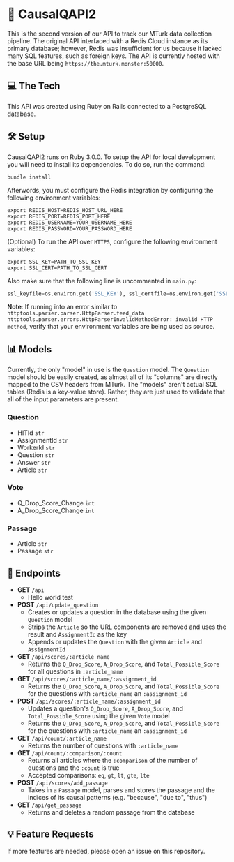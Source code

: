 # 🐥 CausalQAPI2
This is the second version of our API to track our MTurk data collection pipeline. The original API interfaced with a Redis Cloud instance as its primary database; however, Redis was insufficient for us because it lacked many SQL features, such as foreign keys. The API is currently hosted with the base URL being `https://the.mturk.monster:50000`. 

## 💻 The Tech
This API was created using Ruby on Rails connected to a PostgreSQL database. 

## 🛠 Setup
CausalQAPI2 runs on Ruby 3.0.0. To setup the API for local development you will need to install its dependencies. To do so, run the command:
```
bundle install
```

Afterwords, you must configure the Redis integration by configuring the following environment variables:
```
export REDIS_HOST=REDIS_HOST_URL_HERE
export REDIS_PORT=REDIS_PORT_HERE
export REDIS_USERNAME=YOUR_USERNAME_HERE
export REDIS_PASSWORD=YOUR_PASSWORD_HERE
```

(Optional) To run the API over `HTTPS`, configure the following environment variables: 
```
export SSL_KEY=PATH_TO_SSL_KEY
export SSL_CERT=PATH_TO_SSL_CERT
```

Also make sure that the following line is uncommented in `main.py`:
```py
ssl_keyfile=os.environ.get('SSL_KEY'), ssl_certfile=os.environ.get('SSL_CERT'),
```

**Note**: If running into an error similar to `httptools.parser.parser.HttpParser.feed_data httptools.parser.errors.HttpParserInvalidMethodError: invalid HTTP method`, verify that your environment variables are being used as source. 

## 📊 Models
Currently, the only "model" in use is the `Question` model. The `Question` model should be easily created, as almost all of its "columns" are directly mapped to the CSV headers from MTurk. The "models" aren't actual SQL tables (Redis is a key-value store). Rather, they are just used to validate that all of the input parameters are present. 

### Question
  - HITId `str`
  - AssignmentId `str`
  - WorkerId `str`
  - Question `str`
  - Answer `str`
  - Article `str`

### Vote
  - Q_Drop_Score_Change `int`
  - A_Drop_Score_Change `int`

### Passage
  - Article `str`
  - Passage `str`

## 📍 Endpoints
- **GET** `/api`
  - Hello world test
- **POST** `/api/update_question`
  - Creates or updates a question in the database using the given `Question` model
  - Strips the `Article` so the URL components are removed and uses the result and `AssignmentId` as the key
  - Appends or updates the `Question` with the given `Article` and `AssignmentId`
- **GET** `/api/scores/:article_name`
  - Returns the `Q_Drop_Score`, `A_Drop_Score`, and `Total_Possible_Score` for all questions in `:article_name`
- **GET** `/api/scores/:article_name/:assignment_id`
  - Returns the `Q_Drop_Score`, `A_Drop_Score`, and `Total_Possible_Score` for the questions with `:article_name` an `:assignment_id`
- **POST** `/api/scores/:article_name/:assignment_id`
  - Updates a question's `Q_Drop_Score`, `A_Drop_Score`, and `Total_Possible_Score` using the given `Vote` model
  - Returns the `Q_Drop_Score`, `A_Drop_Score`, and `Total_Possible_Score` for the questions with `:article_name` an `:assignment_id`
- **GET** `/api/count/:article_name`
  - Returns the number of questions with `:article_name`
- **GET** `/api/count/:comparison/:count`
  - Returns all articles where the `:comparison` of the number of questions and the `:count` is true
  - Accepted comparisons: `eq`, `gt`, `lt`, `gte`, `lte`
- **POST** `/api/scores/add_passage`
  - Takes in a `Passage` model, parses and stores the passage and the indices of its causal patterns (e.g. "because", "due to", "thus")
- **GET** `/api/get_passage`
  - Returns and deletes a random passage from the database

## 💡 Feature Requests
If more features are needed, please open an issue on this repository. 